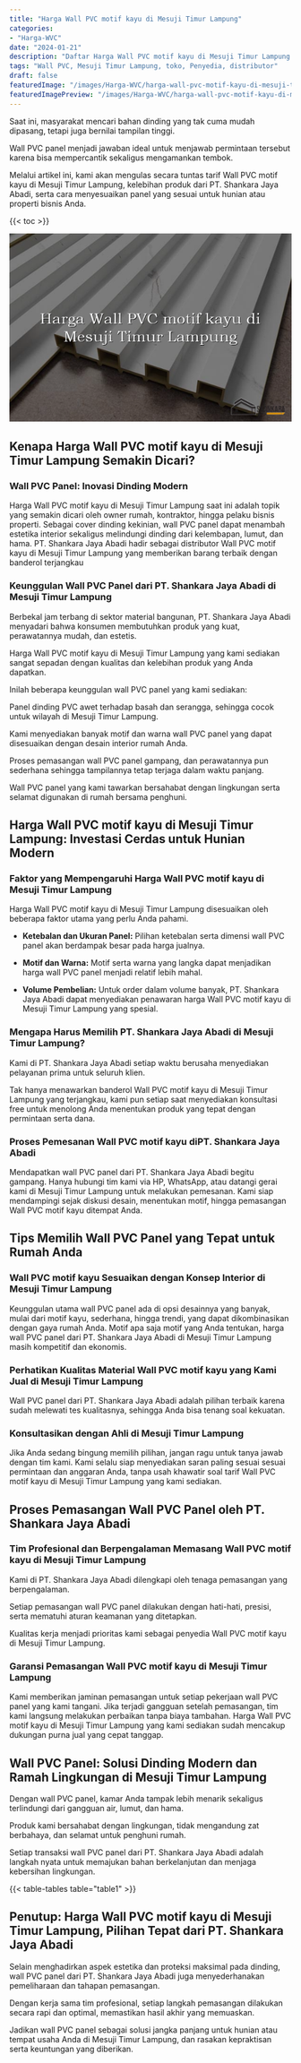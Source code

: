 ```yaml
---
title: "Harga Wall PVC motif kayu di Mesuji Timur Lampung"
categories:
- "Harga-WVC"
date: "2024-01-21"
description: "Daftar Harga Wall PVC motif kayu di Mesuji Timur Lampung bagi tempat tinggal, office, serta gerai. Material berkualitas, beragam motif, pilihan warna elegan, beserta layanan penempatan ditangani oleh tenaga ahli ahli serta jaminan resmi!|Layanan penyediaan Wall PVC motif kayu di Mesuji Timur Lampung bagi keperluan rumah, office, maupun gerai, dengan produk unggulan dan instalasi oleh tim ahli dan jaminan resmi.|Solusi Wall PVC motif kayu di Mesuji Timur Lampung yang andal bagi tempat tinggal, office, dan toko, dengan panel unggulan dan penempatan oleh tim berpengalaman serta jaminan resmi.|Penyediaan Wall PVC motif kayu di Mesuji Timur Lampung untuk tempat tinggal, kantor, serta toko, beserta material berkualitas dan penempatan dikerjakan oleh tenaga ahli berpengalaman, disertai beserta jaminan resmi.}"
tags: "Wall PVC, Mesuji Timur Lampung, toko, Penyedia, distributor"
draft: false
featuredImage: "/images/Harga-WVC/harga-wall-pvc-motif-kayu-di-mesuji-timur-lampung.png"
featuredImagePreview: "/images/Harga-WVC/harga-wall-pvc-motif-kayu-di-mesuji-timur-lampung.png"
---
```


Saat ini, masyarakat mencari bahan dinding yang tak cuma mudah dipasang, tetapi juga bernilai tampilan tinggi.

Wall PVC panel menjadi jawaban ideal untuk menjawab permintaan tersebut karena bisa mempercantik sekaligus mengamankan tembok.

Melalui artikel ini, kami akan mengulas secara tuntas tarif Wall PVC motif kayu di Mesuji Timur Lampung, kelebihan produk dari PT. Shankara Jaya Abadi, serta cara menyesuaikan panel yang sesuai untuk hunian atau properti bisnis Anda.

{{< toc >}}

![Harga Wall PVC motif kayu di Mesuji Timur Lampung](/images/Harga-WVC/Harga-Wall-PVC-motif-kayu-di-Mesuji-Timur-Lampung.png)

## Kenapa Harga Wall PVC motif kayu di Mesuji Timur Lampung Semakin Dicari?

### Wall PVC Panel: Inovasi Dinding Modern

Harga Wall PVC motif kayu di Mesuji Timur Lampung saat ini adalah topik yang semakin dicari oleh owner rumah, kontraktor, hingga pelaku bisnis properti. Sebagai cover dinding kekinian, wall PVC panel dapat menambah estetika interior sekaligus melindungi dinding dari kelembapan, lumut, dan hama. PT. Shankara Jaya Abadi hadir sebagai distributor Wall PVC motif kayu di Mesuji Timur Lampung yang memberikan barang terbaik dengan banderol terjangkau

### Keunggulan Wall PVC Panel dari PT. Shankara Jaya Abadi di Mesuji Timur Lampung

Berbekal jam terbang di sektor material bangunan, PT. Shankara Jaya Abadi menyadari bahwa konsumen membutuhkan produk yang kuat, perawatannya mudah, dan estetis.

Harga Wall PVC motif kayu di Mesuji Timur Lampung yang kami sediakan sangat sepadan dengan kualitas dan kelebihan produk yang Anda dapatkan.

Inilah beberapa keunggulan wall PVC panel yang kami sediakan:

Panel dinding PVC awet terhadap basah dan serangga, sehingga cocok untuk wilayah di Mesuji Timur Lampung.

Kami menyediakan banyak motif dan warna wall PVC panel yang dapat disesuaikan dengan desain interior rumah Anda.

Proses pemasangan wall PVC panel gampang, dan perawatannya pun sederhana sehingga tampilannya tetap terjaga dalam waktu panjang.

Wall PVC panel yang kami tawarkan bersahabat dengan lingkungan serta selamat digunakan di rumah bersama penghuni.

## Harga Wall PVC motif kayu di Mesuji Timur Lampung: Investasi Cerdas untuk Hunian Modern

### Faktor yang Mempengaruhi Harga Wall PVC motif kayu di Mesuji Timur Lampung

Harga Wall PVC motif kayu di Mesuji Timur Lampung disesuaikan oleh beberapa faktor utama yang perlu Anda pahami.

- **Ketebalan dan Ukuran Panel:** Pilihan ketebalan serta dimensi wall PVC panel akan berdampak besar pada harga jualnya.

- **Motif dan Warna:** Motif serta warna yang langka dapat menjadikan harga wall PVC panel menjadi relatif lebih mahal.

- **Volume Pembelian:** Untuk order dalam volume banyak, PT. Shankara Jaya Abadi dapat menyediakan penawaran harga Wall PVC motif kayu di Mesuji Timur Lampung yang spesial.

### Mengapa Harus Memilih PT. Shankara Jaya Abadi di Mesuji Timur Lampung?

Kami di PT. Shankara Jaya Abadi setiap waktu berusaha menyediakan pelayanan prima untuk seluruh klien.

Tak hanya menawarkan banderol Wall PVC motif kayu di Mesuji Timur Lampung yang terjangkau, kami pun setiap saat menyediakan konsultasi free untuk menolong Anda menentukan produk yang tepat dengan permintaan serta dana.

### Proses Pemesanan Wall PVC motif kayu diPT. Shankara Jaya Abadi

Mendapatkan wall PVC panel dari PT. Shankara Jaya Abadi begitu gampang. Hanya hubungi tim kami via HP, WhatsApp, atau datangi gerai kami di Mesuji Timur Lampung untuk melakukan pemesanan. Kami siap mendampingi sejak diskusi desain, menentukan motif, hingga pemasangan Wall PVC motif kayu ditempat Anda.

## Tips Memilih Wall PVC Panel yang Tepat untuk Rumah Anda

### Wall PVC motif kayu Sesuaikan dengan Konsep Interior di Mesuji Timur Lampung

Keunggulan utama wall PVC panel ada di opsi desainnya yang banyak, mulai dari motif kayu, sederhana, hingga trendi, yang dapat dikombinasikan dengan gaya rumah Anda. Motif apa saja motif yang Anda tentukan, harga wall PVC panel dari PT. Shankara Jaya Abadi di Mesuji Timur Lampung masih kompetitif dan ekonomis.

### Perhatikan Kualitas Material Wall PVC motif kayu yang Kami Jual di Mesuji Timur Lampung

Wall PVC panel dari PT. Shankara Jaya Abadi adalah pilihan terbaik karena sudah melewati tes kualitasnya, sehingga Anda bisa tenang soal kekuatan.

### Konsultasikan dengan Ahli di Mesuji Timur Lampung

Jika Anda sedang bingung memilih pilihan, jangan ragu untuk tanya jawab dengan tim kami. Kami selalu siap menyediakan saran paling sesuai sesuai permintaan dan anggaran Anda, tanpa usah khawatir soal tarif Wall PVC motif kayu di Mesuji Timur Lampung yang kami sediakan.

## Proses Pemasangan Wall PVC Panel oleh PT. Shankara Jaya Abadi

### Tim Profesional dan Berpengalaman Memasang Wall PVC motif kayu di Mesuji Timur Lampung

Kami di PT. Shankara Jaya Abadi dilengkapi oleh tenaga pemasangan yang berpengalaman.

Setiap pemasangan wall PVC panel dilakukan dengan hati-hati, presisi, serta mematuhi aturan keamanan yang ditetapkan.

Kualitas kerja menjadi prioritas kami sebagai penyedia Wall PVC motif kayu di Mesuji Timur Lampung.

### Garansi Pemasangan Wall PVC motif kayu di Mesuji Timur Lampung

Kami memberikan jaminan pemasangan untuk setiap pekerjaan wall PVC panel yang kami tangani. Jika terjadi gangguan setelah pemasangan, tim kami langsung melakukan perbaikan tanpa biaya tambahan. Harga Wall PVC motif kayu di Mesuji Timur Lampung yang kami sediakan sudah mencakup dukungan purna jual yang cepat tanggap.

## Wall PVC Panel: Solusi Dinding Modern dan Ramah Lingkungan di Mesuji Timur Lampung

Dengan wall PVC panel, kamar Anda tampak lebih menarik sekaligus terlindungi dari gangguan air, lumut, dan hama.

Produk kami bersahabat dengan lingkungan, tidak mengandung zat berbahaya, dan selamat untuk penghuni rumah.

Setiap transaksi wall PVC panel dari PT. Shankara Jaya Abadi adalah langkah nyata untuk memajukan bahan berkelanjutan dan menjaga kebersihan lingkungan.

{{< table-tables table="table1" >}}

## Penutup: Harga Wall PVC motif kayu di Mesuji Timur Lampung, Pilihan Tepat dari PT. Shankara Jaya Abadi

Selain menghadirkan aspek estetika dan proteksi maksimal pada dinding, wall PVC panel dari PT. Shankara Jaya Abadi juga menyederhanakan pemeliharaan dan tahapan pemasangan.

Dengan kerja sama tim profesional, setiap langkah pemasangan dilakukan secara rapi dan optimal, memastikan hasil akhir yang memuaskan.

Jadikan wall PVC panel sebagai solusi jangka panjang untuk hunian atau tempat usaha Anda di Mesuji Timur Lampung, dan rasakan kepraktisan serta keuntungan yang diberikan.
